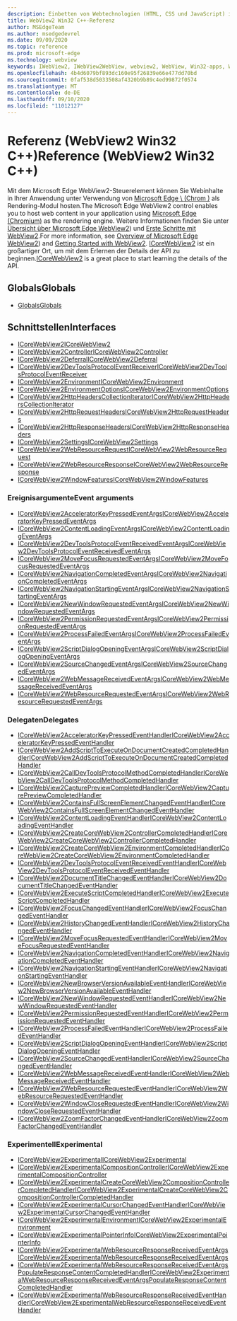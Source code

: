 ```yaml
---
description: Einbetten von Webtechnologien (HTML, CSS und JavaScript) in ihre systemeigenen Anwendungen mit dem Microsoft Edge WebView2-Steuerelement
title: WebView2 Win32 C++-Referenz
author: MSEdgeTeam
ms.author: msedgedevrel
ms.date: 09/09/2020
ms.topic: reference
ms.prod: microsoft-edge
ms.technology: webview
keywords: IWebView2, IWebView2WebView, webview2, WebView, Win32-apps, Win32, Edge, ICoreWebView2, ICoreWebView2Controller, Browser-Steuerelement, Edge-HTML
ms.openlocfilehash: 4b4d6079bf893dc160e95f26839e66e477dd70bd
ms.sourcegitcommit: 0faf538d5033508af4320b9b89c4ed99872f0574
ms.translationtype: MT
ms.contentlocale: de-DE
ms.lasthandoff: 09/10/2020
ms.locfileid: "11012127"
---
```

# <span data-ttu-id="e4fdd-104">Referenz (WebView2 Win32 C++)</span><span class="sxs-lookup"><span data-stu-id="e4fdd-104">Reference (WebView2 Win32 C++)</span></span>  

<span data-ttu-id="e4fdd-105">Mit dem Microsoft Edge WebView2-Steuerelement können Sie Webinhalte in Ihrer Anwendung unter Verwendung von [Microsoft Edge \ (Chrom \)](https://www.microsoftedgeinsider.com) als Rendering-Modul hosten.</span><span class="sxs-lookup"><span data-stu-id="e4fdd-105">The Microsoft Edge WebView2 control enables you to host web content in your application using [Microsoft Edge \(Chromium\)](https://www.microsoftedgeinsider.com) as the rendering engine.</span></span>  <span data-ttu-id="e4fdd-106">Weitere Informationen finden Sie unter [Übersicht über Microsoft Edge WebView2](../../index.md)) und [Erste Schritte mit WebView2](../../gettingstarted/win32.md).</span><span class="sxs-lookup"><span data-stu-id="e4fdd-106">For more information, see [Overview of Microsoft Edge WebView2](../../index.md)) and [Getting Started with WebView2](../../gettingstarted/win32.md).</span></span>  <span data-ttu-id="e4fdd-107">[ICoreWebView2](0-9-538/ICoreWebView2.md) ist ein großartiger Ort, um mit dem Erlernen der Details der API zu beginnen.</span><span class="sxs-lookup"><span data-stu-id="e4fdd-107">[ICoreWebView2](0-9-538/ICoreWebView2.md) is a great place to start learning the details of the API.</span></span>  

## <span data-ttu-id="e4fdd-108">Globals</span><span class="sxs-lookup"><span data-stu-id="e4fdd-108">Globals</span></span>  

*   [<span data-ttu-id="e4fdd-109">Globals</span><span class="sxs-lookup"><span data-stu-id="e4fdd-109">Globals</span></span>](0-9-622/webview2-idl.md)  

## <span data-ttu-id="e4fdd-110">Schnittstellen</span><span class="sxs-lookup"><span data-stu-id="e4fdd-110">Interfaces</span></span>  
*   [<span data-ttu-id="e4fdd-111">ICoreWebView2</span><span class="sxs-lookup"><span data-stu-id="e4fdd-111">ICoreWebView2</span></span>](0-9-622/icorewebview2.md)
*   [<span data-ttu-id="e4fdd-112">ICoreWebView2Controller</span><span class="sxs-lookup"><span data-stu-id="e4fdd-112">ICoreWebView2Controller</span></span>](0-9-622/icorewebview2controller.md)
*   [<span data-ttu-id="e4fdd-113">ICoreWebView2Deferral</span><span class="sxs-lookup"><span data-stu-id="e4fdd-113">ICoreWebView2Deferral</span></span>](0-9-622/icorewebview2deferral.md)
*   [<span data-ttu-id="e4fdd-114">ICoreWebView2DevToolsProtocolEventReceiver</span><span class="sxs-lookup"><span data-stu-id="e4fdd-114">ICoreWebView2DevToolsProtocolEventReceiver</span></span>](0-9-622/icorewebview2devtoolsprotocoleventreceiver.md)
*   [<span data-ttu-id="e4fdd-115">ICoreWebView2Environment</span><span class="sxs-lookup"><span data-stu-id="e4fdd-115">ICoreWebView2Environment</span></span>](0-9-622/icorewebview2environment.md)
*   [<span data-ttu-id="e4fdd-116">ICoreWebView2EnvironmentOptions</span><span class="sxs-lookup"><span data-stu-id="e4fdd-116">ICoreWebView2EnvironmentOptions</span></span>](0-9-622/icorewebview2environmentoptions.md)
*   [<span data-ttu-id="e4fdd-117">ICoreWebView2HttpHeadersCollectionIterator</span><span class="sxs-lookup"><span data-stu-id="e4fdd-117">ICoreWebView2HttpHeadersCollectionIterator</span></span>](0-9-622/icorewebview2httpheaderscollectioniterator.md)
*   [<span data-ttu-id="e4fdd-118">ICoreWebView2HttpRequestHeaders</span><span class="sxs-lookup"><span data-stu-id="e4fdd-118">ICoreWebView2HttpRequestHeaders</span></span>](0-9-622/icorewebview2httprequestheaders.md)
*   [<span data-ttu-id="e4fdd-119">ICoreWebView2HttpResponseHeaders</span><span class="sxs-lookup"><span data-stu-id="e4fdd-119">ICoreWebView2HttpResponseHeaders</span></span>](0-9-622/icorewebview2httpresponseheaders.md)
*   [<span data-ttu-id="e4fdd-120">ICoreWebView2Settings</span><span class="sxs-lookup"><span data-stu-id="e4fdd-120">ICoreWebView2Settings</span></span>](0-9-622/icorewebview2settings.md)
*   [<span data-ttu-id="e4fdd-121">ICoreWebView2WebResourceRequest</span><span class="sxs-lookup"><span data-stu-id="e4fdd-121">ICoreWebView2WebResourceRequest</span></span>](0-9-622/icorewebview2webresourcerequest.md)
*   [<span data-ttu-id="e4fdd-122">ICoreWebView2WebResourceResponse</span><span class="sxs-lookup"><span data-stu-id="e4fdd-122">ICoreWebView2WebResourceResponse</span></span>](0-9-622/icorewebview2webresourceresponse.md)
*   [<span data-ttu-id="e4fdd-123">ICoreWebView2WindowFeatures</span><span class="sxs-lookup"><span data-stu-id="e4fdd-123">ICoreWebView2WindowFeatures</span></span>](0-9-622/icorewebview2windowfeatures.md)

### <span data-ttu-id="e4fdd-124">Ereignisargumente</span><span class="sxs-lookup"><span data-stu-id="e4fdd-124">Event arguments</span></span>

*   [<span data-ttu-id="e4fdd-125">ICoreWebView2AcceleratorKeyPressedEventArgs</span><span class="sxs-lookup"><span data-stu-id="e4fdd-125">ICoreWebView2AcceleratorKeyPressedEventArgs</span></span>](0-9-622/icorewebview2acceleratorkeypressedeventargs.md)
*   [<span data-ttu-id="e4fdd-126">ICoreWebView2ContentLoadingEventArgs</span><span class="sxs-lookup"><span data-stu-id="e4fdd-126">ICoreWebView2ContentLoadingEventArgs</span></span>](0-9-622/icorewebview2contentloadingeventargs.md)
*   [<span data-ttu-id="e4fdd-127">ICoreWebView2DevToolsProtocolEventReceivedEventArgs</span><span class="sxs-lookup"><span data-stu-id="e4fdd-127">ICoreWebView2DevToolsProtocolEventReceivedEventArgs</span></span>](0-9-622/icorewebview2devtoolsprotocoleventreceivedeventargs.md)
*   [<span data-ttu-id="e4fdd-128">ICoreWebView2MoveFocusRequestedEventArgs</span><span class="sxs-lookup"><span data-stu-id="e4fdd-128">ICoreWebView2MoveFocusRequestedEventArgs</span></span>](0-9-622/icorewebview2movefocusrequestedeventargs.md)
*   [<span data-ttu-id="e4fdd-129">ICoreWebView2NavigationCompletedEventArgs</span><span class="sxs-lookup"><span data-stu-id="e4fdd-129">ICoreWebView2NavigationCompletedEventArgs</span></span>](0-9-622/icorewebview2navigationcompletedeventargs.md)
*   [<span data-ttu-id="e4fdd-130">ICoreWebView2NavigationStartingEventArgs</span><span class="sxs-lookup"><span data-stu-id="e4fdd-130">ICoreWebView2NavigationStartingEventArgs</span></span>](0-9-622/icorewebview2navigationstartingeventargs.md)
*   [<span data-ttu-id="e4fdd-131">ICoreWebView2NewWindowRequestedEventArgs</span><span class="sxs-lookup"><span data-stu-id="e4fdd-131">ICoreWebView2NewWindowRequestedEventArgs</span></span>](0-9-622/icorewebview2newwindowrequestedeventargs.md)
*   [<span data-ttu-id="e4fdd-132">ICoreWebView2PermissionRequestedEventArgs</span><span class="sxs-lookup"><span data-stu-id="e4fdd-132">ICoreWebView2PermissionRequestedEventArgs</span></span>](0-9-622/icorewebview2permissionrequestedeventargs.md)
*   [<span data-ttu-id="e4fdd-133">ICoreWebView2ProcessFailedEventArgs</span><span class="sxs-lookup"><span data-stu-id="e4fdd-133">ICoreWebView2ProcessFailedEventArgs</span></span>](0-9-622/icorewebview2processfailedeventargs.md)
*   [<span data-ttu-id="e4fdd-134">ICoreWebView2ScriptDialogOpeningEventArgs</span><span class="sxs-lookup"><span data-stu-id="e4fdd-134">ICoreWebView2ScriptDialogOpeningEventArgs</span></span>](0-9-622/icorewebview2scriptdialogopeningeventargs.md)
*   [<span data-ttu-id="e4fdd-135">ICoreWebView2SourceChangedEventArgs</span><span class="sxs-lookup"><span data-stu-id="e4fdd-135">ICoreWebView2SourceChangedEventArgs</span></span>](0-9-622/icorewebview2sourcechangedeventargs.md)
*   [<span data-ttu-id="e4fdd-136">ICoreWebView2WebMessageReceivedEventArgs</span><span class="sxs-lookup"><span data-stu-id="e4fdd-136">ICoreWebView2WebMessageReceivedEventArgs</span></span>](0-9-622/icorewebview2webmessagereceivedeventargs.md)
*   [<span data-ttu-id="e4fdd-137">ICoreWebView2WebResourceRequestedEventArgs</span><span class="sxs-lookup"><span data-stu-id="e4fdd-137">ICoreWebView2WebResourceRequestedEventArgs</span></span>](0-9-622/icorewebview2webresourcerequestedeventargs.md)

### <span data-ttu-id="e4fdd-138">Delegaten</span><span class="sxs-lookup"><span data-stu-id="e4fdd-138">Delegates</span></span>

*   [<span data-ttu-id="e4fdd-139">ICoreWebView2AcceleratorKeyPressedEventHandler</span><span class="sxs-lookup"><span data-stu-id="e4fdd-139">ICoreWebView2AcceleratorKeyPressedEventHandler</span></span>](0-9-622/icorewebview2acceleratorkeypressedeventhandler.md)
*   [<span data-ttu-id="e4fdd-140">ICoreWebView2AddScriptToExecuteOnDocumentCreatedCompletedHandler</span><span class="sxs-lookup"><span data-stu-id="e4fdd-140">ICoreWebView2AddScriptToExecuteOnDocumentCreatedCompletedHandler</span></span>](0-9-622/icorewebview2addscripttoexecuteondocumentcreatedcompletedhandler.md)
*   [<span data-ttu-id="e4fdd-141">ICoreWebView2CallDevToolsProtocolMethodCompletedHandler</span><span class="sxs-lookup"><span data-stu-id="e4fdd-141">ICoreWebView2CallDevToolsProtocolMethodCompletedHandler</span></span>](0-9-622/icorewebview2calldevtoolsprotocolmethodcompletedhandler.md)
*   [<span data-ttu-id="e4fdd-142">ICoreWebView2CapturePreviewCompletedHandler</span><span class="sxs-lookup"><span data-stu-id="e4fdd-142">ICoreWebView2CapturePreviewCompletedHandler</span></span>](0-9-622/icorewebview2capturepreviewcompletedhandler.md)
*   [<span data-ttu-id="e4fdd-143">ICoreWebView2ContainsFullScreenElementChangedEventHandler</span><span class="sxs-lookup"><span data-stu-id="e4fdd-143">ICoreWebView2ContainsFullScreenElementChangedEventHandler</span></span>](0-9-622/icorewebview2containsfullscreenelementchangedeventhandler.md)
*   [<span data-ttu-id="e4fdd-144">ICoreWebView2ContentLoadingEventHandler</span><span class="sxs-lookup"><span data-stu-id="e4fdd-144">ICoreWebView2ContentLoadingEventHandler</span></span>](0-9-622/icorewebview2contentloadingeventhandler.md)
*   [<span data-ttu-id="e4fdd-145">ICoreWebView2CreateCoreWebView2ControllerCompletedHandler</span><span class="sxs-lookup"><span data-stu-id="e4fdd-145">ICoreWebView2CreateCoreWebView2ControllerCompletedHandler</span></span>](0-9-622/icorewebview2createcorewebview2controllercompletedhandler.md)
*   [<span data-ttu-id="e4fdd-146">ICoreWebView2CreateCoreWebView2EnvironmentCompletedHandler</span><span class="sxs-lookup"><span data-stu-id="e4fdd-146">ICoreWebView2CreateCoreWebView2EnvironmentCompletedHandler</span></span>](0-9-622/icorewebview2createcorewebview2environmentcompletedhandler.md)
*   [<span data-ttu-id="e4fdd-147">ICoreWebView2DevToolsProtocolEventReceivedEventHandler</span><span class="sxs-lookup"><span data-stu-id="e4fdd-147">ICoreWebView2DevToolsProtocolEventReceivedEventHandler</span></span>](0-9-622/icorewebview2devtoolsprotocoleventreceivedeventhandler.md)
*   [<span data-ttu-id="e4fdd-148">ICoreWebView2DocumentTitleChangedEventHandler</span><span class="sxs-lookup"><span data-stu-id="e4fdd-148">ICoreWebView2DocumentTitleChangedEventHandler</span></span>](0-9-622/icorewebview2documenttitlechangedeventhandler.md)
*   [<span data-ttu-id="e4fdd-149">ICoreWebView2ExecuteScriptCompletedHandler</span><span class="sxs-lookup"><span data-stu-id="e4fdd-149">ICoreWebView2ExecuteScriptCompletedHandler</span></span>](0-9-622/icorewebview2executescriptcompletedhandler.md)
*   [<span data-ttu-id="e4fdd-150">ICoreWebView2FocusChangedEventHandler</span><span class="sxs-lookup"><span data-stu-id="e4fdd-150">ICoreWebView2FocusChangedEventHandler</span></span>](0-9-622/icorewebview2focuschangedeventhandler.md)
*   [<span data-ttu-id="e4fdd-151">ICoreWebView2HistoryChangedEventHandler</span><span class="sxs-lookup"><span data-stu-id="e4fdd-151">ICoreWebView2HistoryChangedEventHandler</span></span>](0-9-622/icorewebview2historychangedeventhandler.md)
*   [<span data-ttu-id="e4fdd-152">ICoreWebView2MoveFocusRequestedEventHandler</span><span class="sxs-lookup"><span data-stu-id="e4fdd-152">ICoreWebView2MoveFocusRequestedEventHandler</span></span>](0-9-622/icorewebview2movefocusrequestedeventhandler.md)
*   [<span data-ttu-id="e4fdd-153">ICoreWebView2NavigationCompletedEventHandler</span><span class="sxs-lookup"><span data-stu-id="e4fdd-153">ICoreWebView2NavigationCompletedEventHandler</span></span>](0-9-622/icorewebview2navigationcompletedeventhandler.md)
*   [<span data-ttu-id="e4fdd-154">ICoreWebView2NavigationStartingEventHandler</span><span class="sxs-lookup"><span data-stu-id="e4fdd-154">ICoreWebView2NavigationStartingEventHandler</span></span>](0-9-622/icorewebview2navigationstartingeventhandler.md)
*   [<span data-ttu-id="e4fdd-155">ICoreWebView2NewBrowserVersionAvailableEventHandler</span><span class="sxs-lookup"><span data-stu-id="e4fdd-155">ICoreWebView2NewBrowserVersionAvailableEventHandler</span></span>](0-9-622/icorewebview2newbrowserversionavailableeventhandler.md)
*   [<span data-ttu-id="e4fdd-156">ICoreWebView2NewWindowRequestedEventHandler</span><span class="sxs-lookup"><span data-stu-id="e4fdd-156">ICoreWebView2NewWindowRequestedEventHandler</span></span>](0-9-622/icorewebview2newwindowrequestedeventhandler.md)
*   [<span data-ttu-id="e4fdd-157">ICoreWebView2PermissionRequestedEventHandler</span><span class="sxs-lookup"><span data-stu-id="e4fdd-157">ICoreWebView2PermissionRequestedEventHandler</span></span>](0-9-622/icorewebview2permissionrequestedeventhandler.md)
*   [<span data-ttu-id="e4fdd-158">ICoreWebView2ProcessFailedEventHandler</span><span class="sxs-lookup"><span data-stu-id="e4fdd-158">ICoreWebView2ProcessFailedEventHandler</span></span>](0-9-622/icorewebview2processfailedeventhandler.md)
*   [<span data-ttu-id="e4fdd-159">ICoreWebView2ScriptDialogOpeningEventHandler</span><span class="sxs-lookup"><span data-stu-id="e4fdd-159">ICoreWebView2ScriptDialogOpeningEventHandler</span></span>](0-9-622/icorewebview2scriptdialogopeningeventhandler.md)
*   [<span data-ttu-id="e4fdd-160">ICoreWebView2SourceChangedEventHandler</span><span class="sxs-lookup"><span data-stu-id="e4fdd-160">ICoreWebView2SourceChangedEventHandler</span></span>](0-9-622/icorewebview2sourcechangedeventhandler.md)
*   [<span data-ttu-id="e4fdd-161">ICoreWebView2WebMessageReceivedEventHandler</span><span class="sxs-lookup"><span data-stu-id="e4fdd-161">ICoreWebView2WebMessageReceivedEventHandler</span></span>](0-9-622/icorewebview2webmessagereceivedeventhandler.md)
*   [<span data-ttu-id="e4fdd-162">ICoreWebView2WebResourceRequestedEventHandler</span><span class="sxs-lookup"><span data-stu-id="e4fdd-162">ICoreWebView2WebResourceRequestedEventHandler</span></span>](0-9-622/icorewebview2webresourcerequestedeventhandler.md)
*   [<span data-ttu-id="e4fdd-163">ICoreWebView2WindowCloseRequestedEventHandler</span><span class="sxs-lookup"><span data-stu-id="e4fdd-163">ICoreWebView2WindowCloseRequestedEventHandler</span></span>](0-9-622/icorewebview2windowcloserequestedeventhandler.md)
*   [<span data-ttu-id="e4fdd-164">ICoreWebView2ZoomFactorChangedEventHandler</span><span class="sxs-lookup"><span data-stu-id="e4fdd-164">ICoreWebView2ZoomFactorChangedEventHandler</span></span>](0-9-622/icorewebview2zoomfactorchangedeventhandler.md)

### <span data-ttu-id="e4fdd-165">Experimentell</span><span class="sxs-lookup"><span data-stu-id="e4fdd-165">Experimental</span></span>

*   [<span data-ttu-id="e4fdd-166">ICoreWebView2Experimental</span><span class="sxs-lookup"><span data-stu-id="e4fdd-166">ICoreWebView2Experimental</span></span>](0-9-622/icorewebview2experimental.md)
*   [<span data-ttu-id="e4fdd-167">ICoreWebView2ExperimentalCompositionController</span><span class="sxs-lookup"><span data-stu-id="e4fdd-167">ICoreWebView2ExperimentalCompositionController</span></span>](0-9-622/icorewebview2experimentalcompositioncontroller.md)
*   [<span data-ttu-id="e4fdd-168">ICoreWebView2ExperimentalCreateCoreWebView2CompositionControllerCompletedHandler</span><span class="sxs-lookup"><span data-stu-id="e4fdd-168">ICoreWebView2ExperimentalCreateCoreWebView2CompositionControllerCompletedHandler</span></span>](0-9-622/icorewebview2experimentalcreatecorewebview2compositioncontrollercompletedhandler.md)
*   [<span data-ttu-id="e4fdd-169">ICoreWebView2ExperimentalCursorChangedEventHandler</span><span class="sxs-lookup"><span data-stu-id="e4fdd-169">ICoreWebView2ExperimentalCursorChangedEventHandler</span></span>](0-9-622/icorewebview2experimentalcursorchangedeventhandler.md)
*   [<span data-ttu-id="e4fdd-170">ICoreWebView2ExperimentalEnvironment</span><span class="sxs-lookup"><span data-stu-id="e4fdd-170">ICoreWebView2ExperimentalEnvironment</span></span>](0-9-622/icorewebview2experimentalenvironment.md)
*   [<span data-ttu-id="e4fdd-171">ICoreWebView2ExperimentalPointerInfo</span><span class="sxs-lookup"><span data-stu-id="e4fdd-171">ICoreWebView2ExperimentalPointerInfo</span></span>](0-9-622/icorewebview2experimentalpointerinfo.md)
*   [<span data-ttu-id="e4fdd-172">ICoreWebView2ExperimentalWebResourceResponseReceivedEventArgs</span><span class="sxs-lookup"><span data-stu-id="e4fdd-172">ICoreWebView2ExperimentalWebResourceResponseReceivedEventArgs</span></span>](0-9-622/icorewebview2experimentalwebresourceresponsereceivedeventargs.md)
*   [<span data-ttu-id="e4fdd-173">ICoreWebView2ExperimentalWebResourceResponseReceivedEventArgsPopulateResponseContentCompletedHandler</span><span class="sxs-lookup"><span data-stu-id="e4fdd-173">ICoreWebView2ExperimentalWebResourceResponseReceivedEventArgsPopulateResponseContentCompletedHandler</span></span>](0-9-622/icorewebview2experimentalwebresourceresponsereceivedeventargspopulateresponsecontentcompletedhandler.md)
*   [<span data-ttu-id="e4fdd-174">ICoreWebView2ExperimentalWebResourceResponseReceivedEventHandler</span><span class="sxs-lookup"><span data-stu-id="e4fdd-174">ICoreWebView2ExperimentalWebResourceResponseReceivedEventHandler</span></span>](0-9-622/icorewebview2experimentalwebresourceresponsereceivedeventhandler.md)

